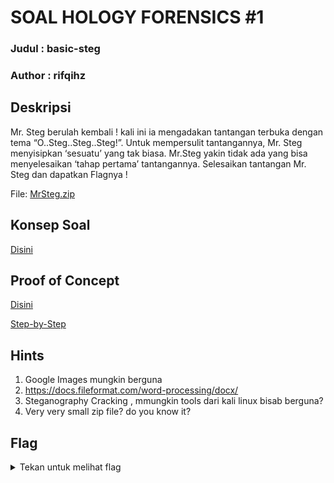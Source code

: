 # SOAL HOLOGY FORENSICS #1

### Judul : basic-steg

### Author : rifqihz

## Deskripsi

Mr. Steg berulah kembali ! kali ini ia mengadakan tantangan terbuka dengan tema “O..Steg..Steg..Steg!”. Untuk mempersulit tantangannya, Mr. Steg menyisipkan ‘sesuatu’ yang tak biasa. Mr.Steg yakin tidak ada yang bisa menyelesaikan ‘tahap pertama’ tantangannya. Selesaikan tantangan Mr. Steg dan dapatkan Flagnya !

File: [MrSteg.zip](MrSteg.zip)

## Konsep Soal

[Disini](konsep-soal.pdf)

## Proof of Concept

[Disini](proof-of-concept.pdf)

[Step-by-Step](step-by-step.tar.gz)

## Hints

1. Google Images mungkin berguna
2. https://docs.fileformat.com/word-processing/docx/
3. Steganography Cracking , mmungkin tools dari kali linux bisab berguna?
4. Very very small zip file? do you know it?

## Flag

<details>
<summary>Tekan untuk melihat flag</summary>

    Real flag : hology3{1ts_e4sy_r1ght?}
    Enc flag : AXCkoAyyzmUiiwfiSQd9nznUynzik3Lo6 (base 58)

</details>
